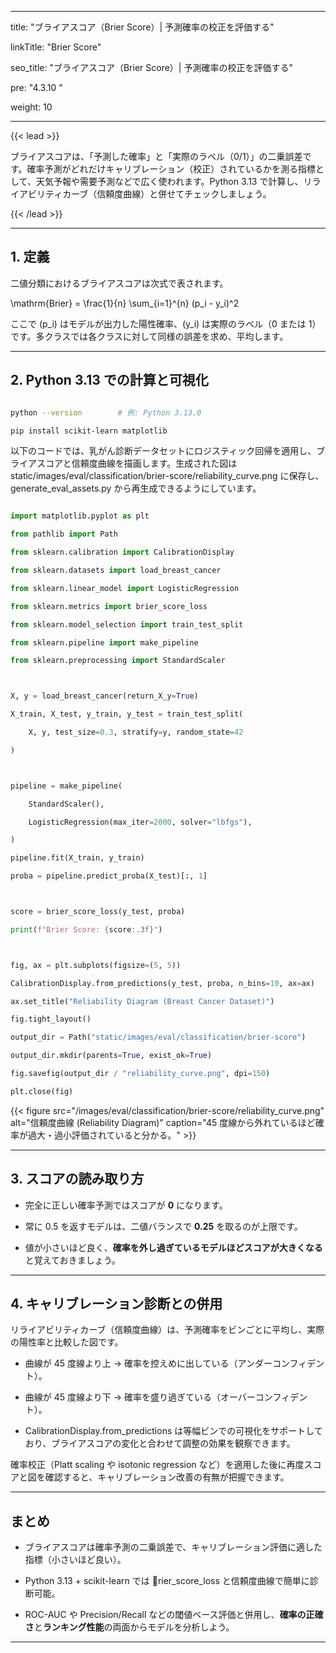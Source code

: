 ﻿---

title: "ブライアスコア（Brier Score）| 予測確率の校正を評価する"

linkTitle: "Brier Score"

seo_title: "ブライアスコア（Brier Score）| 予測確率の校正を評価する"

pre: "4.3.10 "

weight: 10

---



{{< lead >}}

ブライアスコアは、「予測した確率」と「実際のラベル（0/1）」の二乗誤差です。確率予測がどれだけキャリブレーション（校正）されているかを測る指標として、天気予報や需要予測などで広く使われます。Python 3.13 で計算し、リライアビリティカーブ（信頼度曲線）と併せてチェックしましょう。

{{< /lead >}}



---



## 1. 定義



二値分類におけるブライアスコアは次式で表されます。





\mathrm{Brier} = \frac{1}{n} \sum_{i=1}^{n} (p_i - y_i)^2





ここで \(p_i\) はモデルが出力した陽性確率、\(y_i\) は実際のラベル（0 または 1）です。多クラスでは各クラスに対して同様の誤差を求め、平均します。



---



## 2. Python 3.13 での計算と可視化



```bash

python --version        # 例: Python 3.13.0

pip install scikit-learn matplotlib

```



以下のコードでは、乳がん診断データセットにロジスティック回帰を適用し、ブライアスコアと信頼度曲線を描画します。生成された図は static/images/eval/classification/brier-score/reliability_curve.png に保存し、generate_eval_assets.py から再生成できるようにしています。



```python

import matplotlib.pyplot as plt

from pathlib import Path

from sklearn.calibration import CalibrationDisplay

from sklearn.datasets import load_breast_cancer

from sklearn.linear_model import LogisticRegression

from sklearn.metrics import brier_score_loss

from sklearn.model_selection import train_test_split

from sklearn.pipeline import make_pipeline

from sklearn.preprocessing import StandardScaler



X, y = load_breast_cancer(return_X_y=True)

X_train, X_test, y_train, y_test = train_test_split(

    X, y, test_size=0.3, stratify=y, random_state=42

)



pipeline = make_pipeline(

    StandardScaler(),

    LogisticRegression(max_iter=2000, solver="lbfgs"),

)

pipeline.fit(X_train, y_train)

proba = pipeline.predict_proba(X_test)[:, 1]



score = brier_score_loss(y_test, proba)

print(f"Brier Score: {score:.3f}")



fig, ax = plt.subplots(figsize=(5, 5))

CalibrationDisplay.from_predictions(y_test, proba, n_bins=10, ax=ax)

ax.set_title("Reliability Diagram (Breast Cancer Dataset)")

fig.tight_layout()

output_dir = Path("static/images/eval/classification/brier-score")

output_dir.mkdir(parents=True, exist_ok=True)

fig.savefig(output_dir / "reliability_curve.png", dpi=150)

plt.close(fig)

```



{{< figure src="/images/eval/classification/brier-score/reliability_curve.png" alt="信頼度曲線 (Reliability Diagram)" caption="45 度線から外れているほど確率が過大・過小評価されていると分かる。" >}}



---



## 3. スコアの読み取り方



- 完全に正しい確率予測ではスコアが **0** になります。

- 常に 0.5 を返すモデルは、二値バランスで **0.25** を取るのが上限です。

- 値が小さいほど良く、**確率を外し過ぎているモデルほどスコアが大きくなる**と覚えておきましょう。



---



## 4. キャリブレーション診断との併用



リライアビリティカーブ（信頼度曲線）は、予測確率をビンごとに平均し、実際の陽性率と比較した図です。



- 曲線が 45 度線より上 → 確率を控えめに出している（アンダーコンフィデント）。

- 曲線が 45 度線より下 → 確率を盛り過ぎている（オーバーコンフィデント）。

- CalibrationDisplay.from_predictions は等幅ビンでの可視化をサポートしており、ブライアスコアの変化と合わせて調整の効果を観察できます。



確率校正（Platt scaling や isotonic regression など）を適用した後に再度スコアと図を確認すると、キャリブレーション改善の有無が把握できます。



---



## まとめ



- ブライアスコアは確率予測の二乗誤差で、キャリブレーション評価に適した指標（小さいほど良い）。

- Python 3.13 + scikit-learn では rier_score_loss と信頼度曲線で簡単に診断可能。

- ROC-AUC や Precision/Recall などの閾値ベース評価と併用し、**確率の正確さ**と**ランキング性能**の両面からモデルを分析しよう。

---

